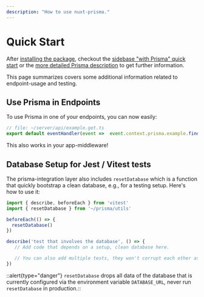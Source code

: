 ```yaml
---
description: "How to use nuxt-prisma."
---
```


# Quick Start

After [installing the package](/nuxt-prisma/getting-started/installation), checkout the [sidebase "with Prisma" quick start](sidebase/welcome/quick-start#with-prisma) or the [more detailed Prisma description](/sidebase/components/prisma) to get further information.

This page summarizes covers some additional information related to endpoint-usage and testing.

## Use Prisma in Endpoints

To use Prisma in one of your endpoints, you can now easily:
```ts
// file: ~/server/api/example.get.ts
export default eventHandler(event =>  event.context.prisma.example.findMany())
```

This also works in your app-middleware!

## Database Setup for Jest / Vitest tests

The prisma-integration layer also includes `resetDatabase` which is a function that quickly bootstrap a clean database, e.g., for a testing setup. Here's how to use it:
```ts
import { describe, beforeEach } from 'vitest'
import { resetDatabase } from '~/prisma/utils'

beforeEach(() => {
  resetDatabase()
})

describe('test that involves the database', () => {
   // Add code that depends on a setup, clean database here.

   // You can also add multiple tests, they won't corrupt each other as the database is cleaned up after every go
})
```

::alert{type="danger"} `resetDatabase` drops all data of the database that is currently configured via the environment variable `DATABASE_URL`, never run `resetDatabase` in production.::
